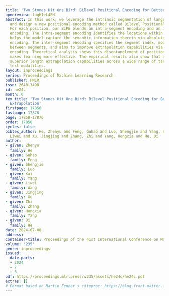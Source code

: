 ```yaml
---
title: 'Two Stones Hit One Bird: Bilevel Positional Encoding for Better Length Extrapolation'
openreview: luqH1eL4PN
abstract: In this work, we leverage the intrinsic segmentation of language sequences
  and design a new positional encoding method called Bilevel Positional Encoding (BiPE).
  For each position, our BiPE blends an intra-segment encoding and an inter-segment
  encoding. The intra-segment encoding identifies the locations within a segment and
  helps the model capture the semantic information therein via absolute positional
  encoding. The inter-segment encoding specifies the segment index, models the relationships
  between segments, and aims to improve extrapolation capabilities via relative positional
  encoding. Theoretical analysis shows this disentanglement of positional information
  makes learning more effective. The empirical results also show that our BiPE has
  superior length extrapolation capabilities across a wide range of tasks in diverse
  text modalities.
layout: inproceedings
series: Proceedings of Machine Learning Research
publisher: PMLR
issn: 2640-3498
id: he24c
month: 0
tex_title: 'Two Stones Hit One Bird: Bilevel Positional Encoding for Better Length
  Extrapolation'
firstpage: 17858
lastpage: 17876
page: 17858-17876
order: 17858
cycles: false
bibtex_author: He, Zhenyu and Feng, Guhao and Luo, Shengjie and Yang, Kai and Wang,
  Liwei and Xu, Jingjing and Zhang, Zhi and Yang, Hongxia and He, Di
author:
- given: Zhenyu
  family: He
- given: Guhao
  family: Feng
- given: Shengjie
  family: Luo
- given: Kai
  family: Yang
- given: Liwei
  family: Wang
- given: Jingjing
  family: Xu
- given: Zhi
  family: Zhang
- given: Hongxia
  family: Yang
- given: Di
  family: He
date: 2024-07-08
address:
container-title: Proceedings of the 41st International Conference on Machine Learning
volume: '235'
genre: inproceedings
issued:
  date-parts:
  - 2024
  - 7
  - 8
pdf: https://proceedings.mlr.press/v235/assets/he24c/he24c.pdf
extras: []
# Format based on Martin Fenner's citeproc: https://blog.front-matter.io/posts/citeproc-yaml-for-bibliographies/
---
```

